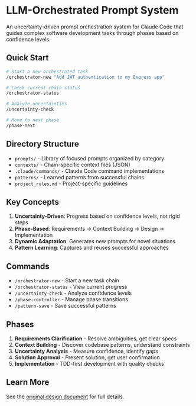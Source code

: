 # LLM-Orchestrated Prompt System

An uncertainty-driven prompt orchestration system for Claude Code that guides complex software development tasks through phases based on confidence levels.

## Quick Start

```bash
# Start a new orchestrated task
/orchestrator-new "Add JWT authentication to my Express app"

# Check current chain status
/orchestrator-status

# Analyze uncertainties
/uncertainty-check

# Move to next phase
/phase-next
```

## Directory Structure

- `prompts/` - Library of focused prompts organized by category
- `contexts/` - Chain-specific context files (JSON)
- `.claude/commands/` - Claude Code command implementations
- `patterns/` - Learned patterns from successful chains
- `project_rules.md` - Project-specific guidelines

## Key Concepts

1. **Uncertainty-Driven**: Progress based on confidence levels, not rigid steps
2. **Phase-Based**: Requirements → Context Building → Design → Implementation
3. **Dynamic Adaptation**: Generates new prompts for novel situations
4. **Pattern Learning**: Captures and reuses successful approaches

## Commands

- `/orchestrator-new` - Start a new task chain
- `/orchestrator-status` - View current progress
- `/uncertainty-check` - Analyze confidence levels
- `/phase-controller` - Manage phase transitions
- `/pattern-save` - Save successful patterns

## Phases

1. **Requirements Clarification** - Resolve ambiguities, get clear specs
2. **Context Building** - Discover codebase patterns, understand constraints
3. **Uncertainty Analysis** - Measure confidence, identify gaps
4. **Solution Approval** - Present solution, get user confirmation
5. **Implementation** - TDD-first development with quality checks

## Learn More

See the [original design document](context_engineering/llm-orchestrated-prompt-system.md) for full details.